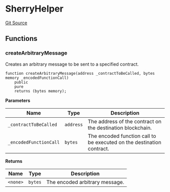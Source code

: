 # SherryHelper
[Git Source](https://github.com-smastropiero/SherryLabs/sherry-contracts/blob/390adef083cf3e2fd6de18cb4a729a02cfd3c226/contracts/lib/SherryHelper.sol)


## Functions
### createArbitraryMessage

Creates an arbitrary message to be sent to a specified contract.


```solidity
function createArbitraryMessage(address _contractToBeCalled, bytes memory _encodedFunctionCall)
    public
    pure
    returns (bytes memory);
```
**Parameters**

|Name|Type|Description|
|----|----|-----------|
|`_contractToBeCalled`|`address`|The address of the contract on the destination blockchain.|
|`_encodedFunctionCall`|`bytes`|The encoded function call to be executed on the destination contract.|

**Returns**

|Name|Type|Description|
|----|----|-----------|
|`<none>`|`bytes`|The encoded arbitrary message.|


